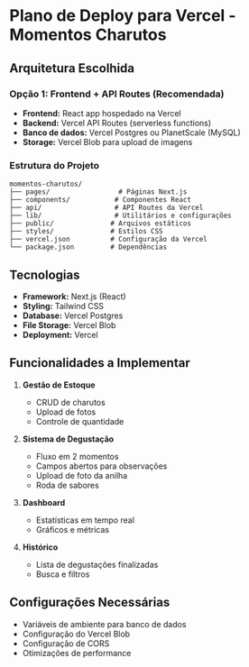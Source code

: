 # Plano de Deploy para Vercel - Momentos Charutos

## Arquitetura Escolhida

### Opção 1: Frontend + API Routes (Recomendada)
- **Frontend:** React app hospedado na Vercel
- **Backend:** Vercel API Routes (serverless functions)
- **Banco de dados:** Vercel Postgres ou PlanetScale (MySQL)
- **Storage:** Vercel Blob para upload de imagens

### Estrutura do Projeto
```
momentos-charutos/
├── pages/                 # Páginas Next.js
├── components/           # Componentes React
├── api/                  # API Routes da Vercel
├── lib/                  # Utilitários e configurações
├── public/              # Arquivos estáticos
├── styles/              # Estilos CSS
├── vercel.json          # Configuração da Vercel
└── package.json         # Dependências
```

## Tecnologias
- **Framework:** Next.js (React)
- **Styling:** Tailwind CSS
- **Database:** Vercel Postgres
- **File Storage:** Vercel Blob
- **Deployment:** Vercel

## Funcionalidades a Implementar
1. **Gestão de Estoque**
   - CRUD de charutos
   - Upload de fotos
   - Controle de quantidade

2. **Sistema de Degustação**
   - Fluxo em 2 momentos
   - Campos abertos para observações
   - Upload de foto da anilha
   - Roda de sabores

3. **Dashboard**
   - Estatísticas em tempo real
   - Gráficos e métricas

4. **Histórico**
   - Lista de degustações finalizadas
   - Busca e filtros

## Configurações Necessárias
- Variáveis de ambiente para banco de dados
- Configuração do Vercel Blob
- Configuração de CORS
- Otimizações de performance

